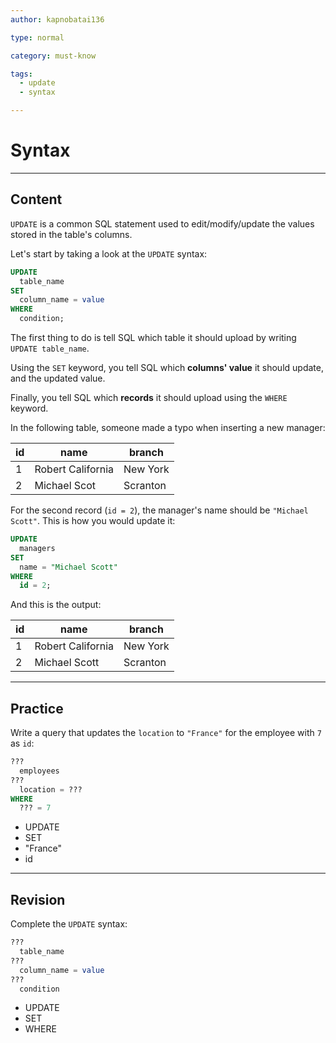 ```yaml
---
author: kapnobatai136

type: normal

category: must-know

tags:
  - update
  - syntax

---
```


# Syntax

---

## Content

`UPDATE` is a common SQL statement used to edit/modify/update the values stored in the table's columns.

Let's start by taking a look at the `UPDATE` syntax:

```sql
UPDATE 
  table_name
SET 
  column_name = value
WHERE 
  condition;
```

The first thing to do is tell SQL which table it should upload by writing `UPDATE table_name`.

Using the `SET` keyword, you tell SQL which **columns' value** it should update, and the updated value.

Finally, you tell SQL which **records** it should upload using the `WHERE` keyword.

In the following table, someone made a typo when inserting a new manager:

| id | name              | branch   |
|----|-------------------|----------|
| 1  | Robert California | New York |
| 2  | Michael Scot      | Scranton |

For the second record (`id = 2`), the manager's name should be `"Michael Scott"`. This is how you would update it:

```sql
UPDATE 
  managers
SET 
  name = "Michael Scott"
WHERE 
  id = 2;
```

And this is the output:

| id | name              | branch   |
|----|-------------------|----------|
| 1  | Robert California | New York |
| 2  | Michael Scott     | Scranton |

---

## Practice

Write a query that updates the `location` to `"France"` for the employee with `7` as `id`:

```sql
??? 
  employees
??? 
  location = ???
WHERE 
  ??? = 7
```

- UPDATE
- SET
- "France"
- id

---

## Revision

Complete the `UPDATE` syntax:

```sql
??? 
  table_name
??? 
  column_name = value
??? 
  condition
```

- UPDATE
- SET
- WHERE